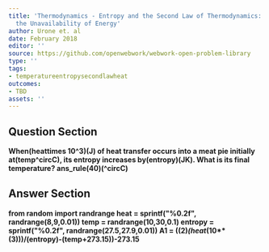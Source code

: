 ```yaml
---
title: 'Thermodynamics - Entropy and the Second Law of Thermodynamics: Disorder and
  the Unavailability of Energy'
author: Urone et. al
date: February 2018
editor: ''
source: https://github.com/openwebwork/webwork-open-problem-library
type: ''
tags:
- temperatureentropysecondlawheat
outcomes:
- TBD
assets: ''
---
```


## Question Section 

<b>
When(heattimes 10^3)(J)  of heat transfer occurs into a meat pie initially at(temp^circC), its entropy increases by(entropy)(JK). What is its final temperature?
ans_rule(40)(^circC)



## Answer Section

from random import randrange
heat = sprintf("%0.2f", randrange(8,9,0.01))
temp = randrange(10,30,0.1)
entropy = sprintf("%0.2f", randrange(27.5,27.9,0.01))
A1 = ((2)*(heat*(10**(3)))/(entropy)-(temp+273.15))-273.15